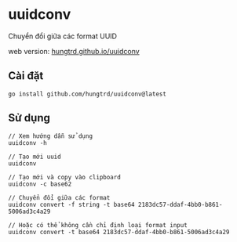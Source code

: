 # uuidconv
Chuyển đổi giữa các format UUID

web version: [hungtrd.github.io/uuidconv](https://hungtrd.github.io/uuidconv)
## Cài đặt
```
go install github.com/hungtrd/uuidconv@latest
```

## Sử dụng
```
// Xem hướng dẫn sử dụng
uuidconv -h
```
```
// Tạo mới uuid
uuidconv

// Tạo mới và copy vào clipboard
uuidconv -c base62

// Chuyển đổi giữa các format
uuidconv convert -f string -t base64 2183dc57-ddaf-4bb0-b861-5006ad3c4a29

// Hoặc có thể không cần chỉ định loại format input
uuidconv convert -t base64 2183dc57-ddaf-4bb0-b861-5006ad3c4a29
```
